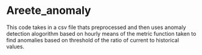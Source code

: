 # Areete_anomaly
This code takes in a csv file thats preprocessed and then uses anomaly detection alogorithm based on hourly means of the metric function taken to find anomalies based on threshold of the ratio of current to historical values.
